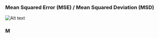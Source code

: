 ### Mean Squared Error (MSE) / Mean Squared Deviation (MSD)
![Alt text](https://wikimedia.org/api/rest_v1/media/math/render/svg/67b9ac7353c6a2710e35180238efe54faf4d9c15)

### M